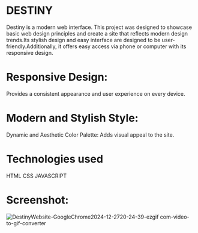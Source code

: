 # DESTINY
Destiny is a modern web interface. This project was designed to showcase basic web design principles and create a site that reflects modern design trends.Its stylish design and easy interface are designed to be user-friendly.Additionally, it offers easy access via phone or computer with its responsive design.

# Responsive Design:
Provides a consistent appearance and user experience on every device.

# Modern and Stylish Style:
Dynamic and Aesthetic Color Palette: Adds visual appeal to the site.

# Technologies used
HTML 
CSS
JAVASCRIPT

# Screenshot:
![DestinyWebsite-GoogleChrome2024-12-2720-24-39-ezgif com-video-to-gif-converter](https://github.com/user-attachments/assets/04faadae-013b-42ed-a73c-0d56cce6bfed)
